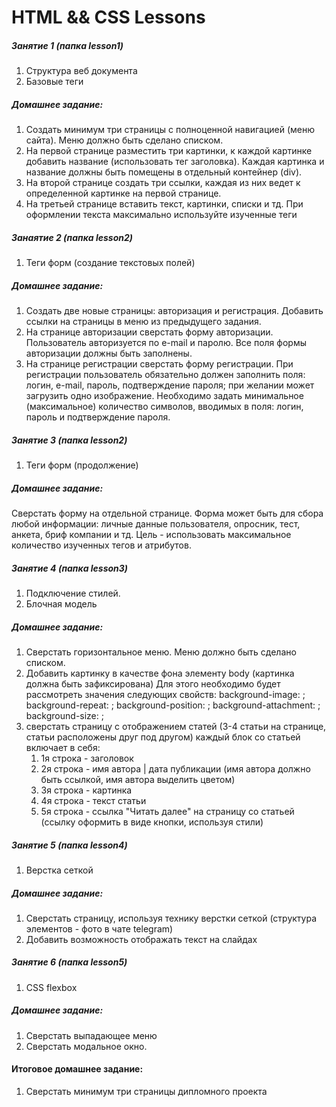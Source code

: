 # HTML && CSS Lessons
##### Занятие 1 (папка lesson1)
1. Структура веб документа
2. Базовые теги
##### Домашнее задание:
1. Создать минимум три страницы с полноценной навигацией (меню сайта). 
Меню должно быть сделано списком.
2. На первой странице разместить три картинки, к каждой картинке добавить название (использовать тег заголовка). 
Каждая картинка и название должны быть помещены в отдельный контейнер (div).
3. На второй странице создать три ссылки, каждая из них ведет к определенной картинке на первой странице.
4. На третьей странице вставить текст, картинки, списки и тд. 
При оформлении текста максимально используйте изученные теги
##### Занаятие 2  (папка lesson2)
1. Теги форм (создание текстовых полей)
##### Домашнее задание:
1. Создать две новые страницы: авторизация и регистрация. Добавить ссылки на страницы в меню из предыдущего задания.
2. На странице авторизации сверстать форму авторизации. Пользователь авторизуется по e-mail и паролю. Все поля формы авторизации должны быть заполнены.
3. На странице регистрации сверстать форму регистрации. При регистрации пользователь обязательно должен заполнить поля: логин, e-mail, пароль, подтверждение пароля; при желании может загрузить одно изображение. Необходимо задать минимальное (максимальное) количество символов, вводимых в поля: логин, пароль и подтверждение пароля.
##### Занятие 3  (папка lesson2)
1. Теги форм (продолжение)
##### Домашнее задание:
Сверстать форму на отдельной странице. Форма может быть для сбора любой информации: личные данные пользователя, опросник, тест, анкета, бриф компании и тд. Цель - использовать максимальное количество изученных тегов и атрибутов.
##### Занятие 4 (папка lesson3)
1. Подключение стилей.
2. Блочная модель
##### Домашнее задание:
1. Сверстать горизонтальное меню. Меню должно быть сделано списком.
2. Добавить картинку в качестве фона элементу body (картинка должна быть зафиксирована)
Для этого необходимо будет рассмотреть значения следующих свойств:
background-image: ;
    background-repeat: ;
    background-position: ;
    background-attachment: ;
    background-size: ;
3. сверстать страницу с отображением статей (3-4 статьи на странице, статьи расположены друг под другом)
   каждый блок со статьей включает в себя:
   1. 1я строка - заголовок
   2. 2я строка - имя автора | дата публикации (имя автора должно быть ссылкой, имя автора выделить цветом)
   3. 3я строка - картинка
   4. 4я строка - текст статьи 
   5. 5я строка - ссылка "Читать далее" на страницу со статьей (ссылку оформить в виде кнопки, используя стили)
 ##### Занятие 5 (папка lesson4)
 1. Верстка сеткой
 ##### Домашнее задание:
 1. Сверстать страницу, используя технику верстки сеткой (структура элементов - фото в чате telegram)
 2. Добавить возможность отображать текст на слайдах
 ##### Занятие 6 (папка lesson5)
 1. CSS flexbox
 ##### Домашнее задание:
 1. Сверстать выпадающее меню
 2. Сверстать модальное окно. 
 #### Итоговое домашнее задание:
 1. Сверстать минимум три страницы дипломного проекта
